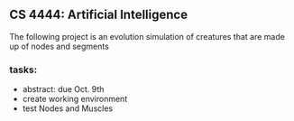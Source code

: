 ## CS 4444: Artificial Intelligence
The following project is an evolution simulation of creatures that are made up of nodes and segments

### tasks:
- abstract: due Oct. 9th
- create working environment
- test Nodes and Muscles
